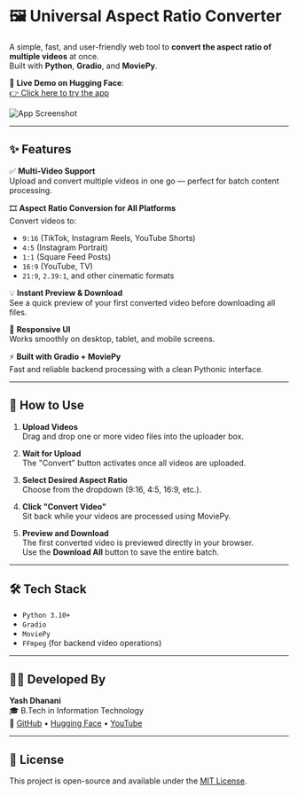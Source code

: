 # 🖼️ Universal Aspect Ratio Converter

A simple, fast, and user-friendly web tool to **convert the aspect ratio of multiple videos** at once.  
Built with **Python**, **Gradio**, and **MoviePy**.

🔗 **Live Demo on Hugging Face**:  
[👉 Click here to try the app](https://huggingface.co/spaces/dhananiyash9/universal-video-converter)

![App Screenshot](https://huggingface.co/spaces/dhananiyash9/universal-video-converter/resolve/main/Screenshot.png)

---

## ✨ Features

✅ **Multi-Video Support**  
Upload and convert multiple videos in one go — perfect for batch content processing.

🎞️ **Aspect Ratio Conversion for All Platforms**  
Convert videos to:
- `9:16` (TikTok, Instagram Reels, YouTube Shorts)
- `4:5` (Instagram Portrait)
- `1:1` (Square Feed Posts)
- `16:9` (YouTube, TV)
- `21:9`, `2.39:1`, and other cinematic formats

💡 **Instant Preview & Download**  
See a quick preview of your first converted video before downloading all files.

📱 **Responsive UI**  
Works smoothly on desktop, tablet, and mobile screens.

⚡ **Built with Gradio + MoviePy**  
Fast and reliable backend processing with a clean Pythonic interface.

---

## 🚀 How to Use

1. **Upload Videos**  
   Drag and drop one or more video files into the uploader box.

2. **Wait for Upload**  
   The "Convert" button activates once all videos are uploaded.

3. **Select Desired Aspect Ratio**  
   Choose from the dropdown (9:16, 4:5, 16:9, etc.).

4. **Click "Convert Video"**  
   Sit back while your videos are processed using MoviePy.

5. **Preview and Download**  
   The first converted video is previewed directly in your browser.  
   Use the **Download All** button to save the entire batch.

---

## 🛠️ Tech Stack

- `Python 3.10+`
- `Gradio`
- `MoviePy`
- `FFmpeg` (for backend video operations)

---

## 👨‍💻 Developed By

**Yash Dhanani**  
🎓 B.Tech in Information Technology  
🔗 [GitHub](https://github.com/yashdhanani) • [Hugging Face](https://huggingface.co/dhananiyash9) • [YouTube](https://www.youtube.com/@RelianceAI)

---

## 📝 License

This project is open-source and available under the [MIT License](LICENSE).
